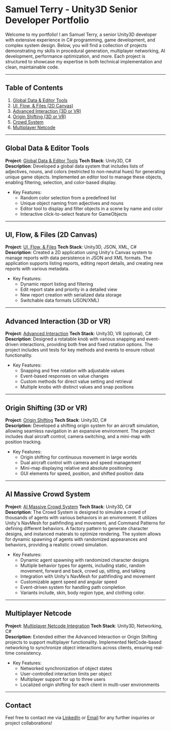 
# Samuel Terry - Unity3D Senior Developer Portfolio

Welcome to my portfolio! I am Samuel Terry, a senior Unity3D developer with extensive experience in C# programming, game development, and complex system design. Below, you will find a collection of projects demonstrating my skills in procedural generation, multiplayer networking, AI development, performance optimization, and more. Each project is structured to showcase my expertise in both technical implementation and clean, maintainable code.

---

## Table of Contents

1. [Global Data & Editor Tools](#global-data--editor-tools)
2. [UI, Flow, & Files (2D Canvas)](#ui-flow--files-2d-canvas)
3. [Advanced Interaction (3D or VR)](#advanced-interaction-3d-or-vr)
4. [Origin Shifting (3D or VR)](#origin-shifting-3d-or-vr)
5. [Crowd System](#crowd-system)
5. [Multiplayer Netcode](#multiplayer-netcode)

---

## Global Data & Editor Tools

**Project**: [Global Data & Editor Tools](https://github.com/Sammoh/SamTerry_Portfolio/tree/main/project/Assets/1.%20Global%20Data%20%26%20Editor%20Tools)
**Tech Stack**: Unity3D, C#  
**Description**: Developed a global data system that includes lists of adjectives, nouns, and colors (restricted to non-neutral hues) for generating unique game objects. Implemented an editor tool to manage these objects, enabling filtering, selection, and color-based display.

* Key Features:
  - Random color selection from a predefined list
  - Unique object naming from adjectives and nouns
  - Editor tool to display and filter objects in a scene by name and color
  - Interactive click-to-select feature for GameObjects

---

## UI, Flow, & Files (2D Canvas)

**Project**: [UI, Flow, & Files](https://github.com/Sammoh/SamTerry_Portfolio/tree/main/project/Assets/2.%20UI%2C%20Flow%2C%20%26%20Files%20(2D%20Canvas))
**Tech Stack**: Unity3D, JSON, XML, C#  
**Description**: Created a 2D application using Unity's Canvas system to manage reports with data persistence in JSON and XML formats. The application supports listing reports, editing report details, and creating new reports with various metadata.

* Key Features:
  - Dynamic report listing and filtering
  - Edit report state and priority in a detailed view
  - New report creation with serialized data storage
  - Switchable data formats (JSON/XML)

---

## Advanced Interaction (3D or VR)

**Project**: [Advanced Interaction](https://github.com/Sammoh/SamTerry_Portfolio/tree/main/project/Assets/3.%20Advanced%20Interaction%20(3D%20or%20VR))
**Tech Stack**: Unity3D, VR (optional), C#  
**Description**: Designed a rotatable knob with various snapping and event-driven interactions, providing both free and fixed rotation options. The project includes unit tests for key methods and events to ensure robust functionality.

* Key Features:
  - Snapping and free rotation with adjustable values
  - Event-based responses on value changes
  - Custom methods for direct value setting and retrieval
  - Multiple knobs with distinct values and snap positions

---

## Origin Shifting (3D or VR)

**Project**: [Origin Shifting](https://github.com/Sammoh/SamTerry_Portfolio/tree/main/project/Assets/4.%20Origin%20Shifting%20(3D%20or%20VR))
**Tech Stack**: Unity3D, C#  
**Description**: Developed a shifting origin system for an aircraft simulation, allowing seamless navigation in an expansive environment. The project includes dual aircraft control, camera switching, and a mini-map with position tracking.

* Key Features:
  - Origin shifting for continuous movement in large worlds
  - Dual aircraft control with camera and speed management
  - Mini-map displaying relative and absolute positioning
  - GUI elements for speed, position, and shifted position data

---

## AI Massive Crowd System

**Project**: [AI Massive Crowd System](https://github.com/Sammoh/SamTerry_Portfolio/tree/main/project/Assets/5.%20CrowdSystem)
**Tech Stack**: Unity3D, C#  
**Description**: The Crowd System is designed to simulate a crowd of thousands of agents with various behaviors in an environment. It utilizes Unity's NavMesh for pathfinding and movement, and Command Patterns for defining different behaviors. A factory pattern to generate character designs, and instanced materals to optimize rendering. The system allows for dynamic spawning of agents with randomized appearances and behaviors, providing a realistic crowd simulation.

* Key Features:
  - Dynamic agent spawning with randomized character designs
  - Multiple behavior types for agents, including static, random movement, forward and back, crowd up, sitting, and talking
  - Integration with Unity's NavMesh for pathfinding and movement
  - Customizable agent speed and angular speed
  - Event-driven system for handling path completion
  - Variants include, skin, body region type, and clothing color.

---


## Multiplayer Netcode

**Project**: [Multiplayer Netcode Integration]()
**Tech Stack**: Unity3D, Networking, C#  
**Description**: Extended either the Advanced Interaction or Origin Shifting projects to support multiplayer functionality. Implemented NetCode-based networking to synchronize object interactions across clients, ensuring real-time consistency.

* Key Features:
  - Networked synchronization of object states
  - User-controlled interaction limits per object
  - Multiplayer support for up to three users
  - Localized origin shifting for each client in multi-user environments

---

## Contact

Feel free to contact me via [LinkedIn](https://www.linkedin.com/in/sameats3d) or [Email](mailto:sameats3d@gmail.com) for any further inquiries or project collaborations!
